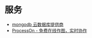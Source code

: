 # 服务

- [mongodb 云数据库提供商](https://mlab.com/)
- [ProcessOn - 免费在线作图，实时协作](https://www.processon.com/)

